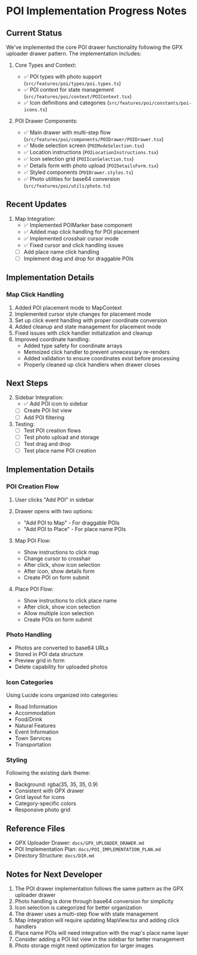 # POI Implementation Progress Notes

## Current Status

We've implemented the core POI drawer functionality following the GPX uploader drawer pattern. The implementation includes:

1. Core Types and Context:
   - ✅ POI types with photo support (`src/features/poi/types/poi.types.ts`)
   - ✅ POI context for state management (`src/features/poi/context/POIContext.tsx`)
   - ✅ Icon definitions and categories (`src/features/poi/constants/poi-icons.ts`)

2. POI Drawer Components:
   - ✅ Main drawer with multi-step flow (`src/features/poi/components/POIDrawer/POIDrawer.tsx`)
   - ✅ Mode selection screen (`POIModeSelection.tsx`)
   - ✅ Location instructions (`POILocationInstructions.tsx`)
   - ✅ Icon selection grid (`POIIconSelection.tsx`)
   - ✅ Details form with photo upload (`POIDetailsForm.tsx`)
   - ✅ Styled components (`POIDrawer.styles.ts`)
   - ✅ Photo utilities for base64 conversion (`src/features/poi/utils/photo.ts`)

## Recent Updates

1. Map Integration:
   - ✅ Implemented POIMarker base component
   - ✅ Added map click handling for POI placement
   - ✅ Implemented crosshair cursor mode
   - ✅ Fixed cursor and click handling issues
   - [ ] Add place name click handling
   - [ ] Implement drag and drop for draggable POIs

## Implementation Details

### Map Click Handling
1. Added POI placement mode to MapContext
2. Implemented cursor style changes for placement mode
3. Set up click event handling with proper coordinate conversion
4. Added cleanup and state management for placement mode
5. Fixed issues with click handler initialization and cleanup
6. Improved coordinate handling:
   - Added type safety for coordinate arrays
   - Memoized click handler to prevent unnecessary re-renders
   - Added validation to ensure coordinates exist before processing
   - Properly cleaned up click handlers when drawer closes

## Next Steps

2. Sidebar Integration:
   - ✅ Add POI icon to sidebar
   - [ ] Create POI list view
   - [ ] Add POI filtering

3. Testing:
   - [ ] Test POI creation flows
   - [ ] Test photo upload and storage
   - [ ] Test drag and drop
   - [ ] Test place name POI creation

## Implementation Details

### POI Creation Flow
1. User clicks "Add POI" in sidebar
2. Drawer opens with two options:
   - "Add POI to Map" - For draggable POIs
   - "Add POI to Place" - For place name POIs

3. Map POI Flow:
   - Show instructions to click map
   - Change cursor to crosshair
   - After click, show icon selection
   - After icon, show details form
   - Create POI on form submit

4. Place POI Flow:
   - Show instructions to click place name
   - After click, show icon selection
   - Allow multiple icon selection
   - Create POIs on form submit

### Photo Handling
- Photos are converted to base64 URLs
- Stored in POI data structure
- Preview grid in form
- Delete capability for uploaded photos

### Icon Categories
Using Lucide icons organized into categories:
- Road Information
- Accommodation
- Food/Drink
- Natural Features
- Event Information
- Town Services
- Transportation

### Styling
Following the existing dark theme:
- Background: rgba(35, 35, 35, 0.9)
- Consistent with GPX drawer
- Grid layout for icons
- Category-specific colors
- Responsive photo grid

## Reference Files
- GPX Uploader Drawer: `docs/GPX_UPLOADER_DRAWER.md`
- POI Implementation Plan: `docs/POI_IMPLEMENTATION_PLAN.md`
- Directory Structure: `docs/DIR.md`

## Notes for Next Developer
1. The POI drawer implementation follows the same pattern as the GPX uploader drawer
2. Photo handling is done through base64 conversion for simplicity
3. Icon selection is categorized for better organization
4. The drawer uses a multi-step flow with state management
5. Map integration will require updating MapView.tsx and adding click handlers
6. Place name POIs will need integration with the map's place name layer
7. Consider adding a POI list view in the sidebar for better management
8. Photo storage might need optimization for larger images
